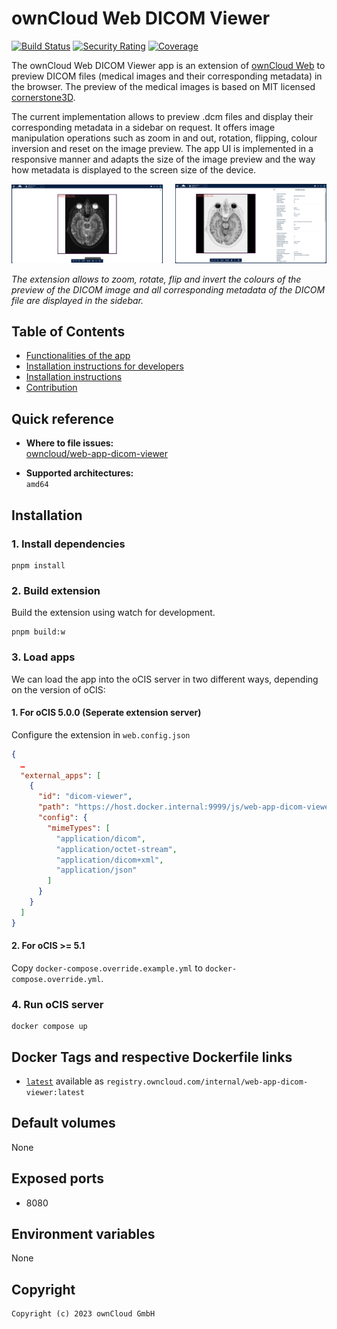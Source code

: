 # ownCloud Web DICOM Viewer

[![Build Status](https://drone.owncloud.com/api/badges/owncloud/web-app-dicom-viewer/status.svg)](https://drone.owncloud.com/owncloud/web-app-dicom-viewer)
[![Security Rating](https://sonarcloud.io/api/project_badges/measure?project=owncloud_web-app-dicom-viewer&metric=security_rating)](https://sonarcloud.io/summary/new_code?id=owncloud_web-app-dicom-viewer)
[![Coverage](https://sonarcloud.io/api/project_badges/measure?project=owncloud_web-app-dicom-viewer&metric=coverage)](https://sonarcloud.io/summary/new_code?id=owncloud_web-app-dicom-viewer)

The ownCloud Web DICOM Viewer app is an extension of [ownCloud Web](https://github.com/owncloud/web) to preview DICOM files (medical images and their corresponding metadata) in the browser. The preview of the medical images is based on MIT licensed [cornerstone3D](https://github.com/cornerstonejs/cornerstone3D).

The current implementation allows to preview .dcm files and display their corresponding metadata in a sidebar on request. It offers image manipulation operations such as zoom in and out, rotation, flipping, colour inversion and reset on the image preview. The app UI is implemented in a responsive manner and adapts the size of the image preview and the way how metadata is displayed to the screen size of the device.

<img src="https://github.com/owncloud/awesome-ocis/blob/main/webApps/owncloud/web-app-dicom-viewer/screenshots/3.png" alt="app functionalities" style="width:48%; height:auto;"> &nbsp; &nbsp; <img src="https://github.com/owncloud/awesome-ocis/blob/main/webApps/owncloud/web-app-dicom-viewer/screenshots/4.png" alt="display of metadata" style="width:48%; height:auto;">

_The extension allows to zoom, rotate, flip and invert the colours of the preview of the DICOM image and all corresponding metadata of the DICOM file are displayed in the sidebar._


## Table of Contents

* [Functionalities of the app](#)
* [Installation instructions for developers](#)
* [Installation instructions](#)
* [Contribution](#)


## Quick reference

- **Where to file issues:**\
  [owncloud/web-app-dicom-viewer](https://github.com/owncloud/web-app-dicom-viewer/issues)

- **Supported architectures:**\
  `amd64`

## Installation

### 1. Install dependencies

```
pnpm install
```

### 2. Build extension

Build the extension using watch for development.

```
pnpm build:w
```

### 3. Load apps

We can load the app into the oCIS server in two different ways, depending on the version of oCIS:

#### 1. For oCIS 5.0.0 (Seperate extension server)

Configure the extension in `web.config.json`

```json
{
  …
  "external_apps": [
    {
      "id": "dicom-viewer",
      "path": "https://host.docker.internal:9999/js/web-app-dicom-viewer.js",
      "config": {
        "mimeTypes": [
          "application/dicom",
          "application/octet-stream",
          "application/dicom+xml",
          "application/json"
        ]
      }
    }
  ]
}

```

#### 2. For oCIS >= 5.1

Copy `docker-compose.override.example.yml` to `docker-compose.override.yml`.

### 4. Run oCIS server

```
docker compose up
```

## Docker Tags and respective Dockerfile links

- [`latest`](https://github.com/owncloud/web-app-dicom-viewer/blob/master/docker/Dockerfile) available as `registry.owncloud.com/internal/web-app-dicom-viewer:latest`

## Default volumes

None

## Exposed ports

- 8080

## Environment variables

None

## Copyright

```Text
Copyright (c) 2023 ownCloud GmbH
```

